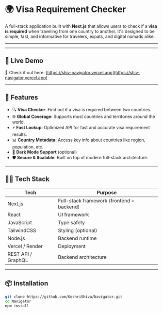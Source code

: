 # 🌍 Visa Requirement Checker

A full-stack application built with **Next.js** that allows users to check if a **visa is required** when traveling from one country to another. It's designed to be simple, fast, and informative for travelers, expats, and digital nomads alike.

---

---

## 🔗 Live Demo

🧭 Check it out here: [https://shiv-navigator.vercel.app](https://shiv-navigator.vercel.app)

---

## 🚀 Features

- 🔍 **Visa Checker**: Find out if a visa is required between two countries.
- 🌐 **Global Coverage**: Supports most countries and territories around the world.
- ⚡ **Fast Lookup**: Optimized API for fast and accurate visa requirement results.
- 📊 **Country Metadata**: Access key info about countries like region, population, etc.
- 🌙 **Dark Mode Support** (optional)
- 🛡️ **Secure & Scalable**: Built on top of modern full-stack architecture.

---

## 🧑‍💻 Tech Stack

| Tech       | Purpose                             |
|------------|-------------------------------------|
| Next.js    | Full-stack framework (frontend + backend) |
| React      | UI framework                        |
| JavaScript | Type safety                         |
| TailwindCSS| Styling (optional)                  |
| Node.js    | Backend runtime                     |              |
| Vercel / Render | Deployment                     |
| REST API / GraphQL | Backend architecture        |

---

## 📦 Installation

```bash
git clone https://github.com/KeshriShiva/Navigator.git
cd Navigator
npm install

